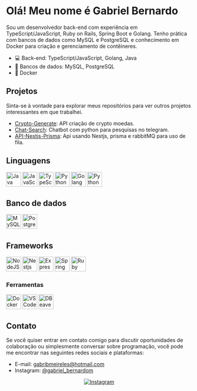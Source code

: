 # Olá! Meu nome é Gabriel Bernardo

Sou um desenvolvedor back-end com experiência em TypeScript/JavaScript, Ruby on Rails, Spring Boot e Golang. Tenho prática com bancos de dados como MySQL e PostgreSQL e conhecimento em Docker para criação e gerenciamento de contêineres.

- :computer: Back-end: TypeScript/JavaScript, Golang, Java
- :floppy_disk: Bancos de dados: MySQL, PostgreSQL
- :whale: Docker
  
## Projetos

Sinta-se à vontade para explorar meus repositórios para ver outros projetos interessantes em que trabalhei.

- [Crypto-Generate](https://github.com/Gabrielbm2/crypto-coin-generator): API criação de crypto moedas.
- [Chat-Search](https://github.com/Gabrielbm2/Chatbot-search-api): Chatbot com python para pesquisas no telegram.
- [API-Nestjs-Prisma](https://github.com/Gabrielbm2/Api-nestjs): Api usando Nestjs, prisma e rabbitMQ para uso de fila.

<h2>Linguagens</h2>
<p>
<img src="https://cdn.jsdelivr.net/gh/devicons/devicon/icons/java/java-original.svg" title="Java" width="40" height="40"/>
<img src="https://cdn.jsdelivr.net/gh/devicons/devicon/icons/javascript/javascript-original.svg" title="JavaScript" width="40" height="40"/>
<img src="https://cdn.jsdelivr.net/gh/devicons/devicon/icons/typescript/typescript-original.svg" title="TypeScript" width="40" height="40"/>
<img src="https://cdn.jsdelivr.net/gh/devicons/devicon/icons/python/python-original.svg" title="Python" width="40" height="40"/>
<img src="https://cdn.jsdelivr.net/gh/devicons/devicon/icons/go/go-original.svg" title="Golang" width="40" height="40"/>
<img src="https://cdn.jsdelivr.net/gh/devicons/devicon/icons/ruby/ruby-original.svg" title="Python" width="40" height="40"/>
</p>

<h2>Banco de dados</h2>
<p>
<img src="https://cdn.jsdelivr.net/gh/devicons/devicon/icons/mysql/mysql-original.svg" title="MySQL" width="40" height="40" />
<img src="https://cdn.jsdelivr.net/gh/devicons/devicon/icons/postgresql/postgresql-original.svg" title="PostgreSQL" width="40" height="40" />
</p>

<h2>Frameworks</h2>
<p>
<img src="https://cdn.jsdelivr.net/gh/devicons/devicon/icons/nodejs/nodejs-original.svg" title="NodeJS" width="40" height="40"/>
<img src="https://cdn.jsdelivr.net/gh/devicons/devicon/icons/nestjs/nestjs-original.svg" title="Nestjs" width="40" height="40"/>
<img src="https://cdn.jsdelivr.net/gh/devicons/devicon/icons/express/express-original.svg" title="Express" width="40" height="40"/>
<img src="https://cdn.jsdelivr.net/gh/devicons/devicon/icons/spring/spring-original.svg" title="Spring Boot" width="40" height="40"/>
<img src="https://cdn.jsdelivr.net/gh/devicons/devicon/icons/rails/rails-original-wordmark.svg" title="Ruby on Rails" width="40" height="40"/>
</p>

<h3>Ferramentas</h3>
<p>
<img src="https://cdn.jsdelivr.net/gh/devicons/devicon/icons/docker/docker-original.svg" title="Docker" width="40" height="40"/>
<img src="https://cdn.jsdelivr.net/gh/devicons/devicon/icons/vscode/vscode-original.svg" title="VS Code" width="40" height="40"/>
<img src="https://cdn.jsdelivr.net/gh/devicons/devicon/icons/dbeaver/dbeaver-original.svg" title="DBeaver" width="40" height="40"/>

## Contato

Se você quiser entrar em contato comigo para discutir oportunidades de colaboração ou simplesmente conversar sobre programação, você pode me encontrar nas seguintes redes sociais e plataformas:

- E-mail: gabribmeireles@hotmail.com
- Instagram: [@gabriel_bernardom](https://www.instagram.com/gabriel_bernardom/)

<div align="center">
   <a href="https://www.instagram.com/gabriel_bernardom">
    <img src="https://img.shields.io/badge/Instagram-Perfil-%231DA1F2?style=for-the-badge&logo=instagram" alt="Instagram">
  </a>
</div>
